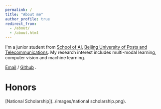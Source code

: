 ```yaml
---
permalink: /
title: "About me"
author_profile: true
redirect_from: 
  - /about/
  - /about.html
---
```


I'm a junior student from [School of AI](https://ai.bupt.edu.cn/), [Beijing University of Posts and Telecommunications](https://www.bupt.edu.cn/). My research interest includes multi-modal learning, computer vision and machine learning.


[Email](mayuanchen@bupt.pku.edu.cn) / [Github](https://github.com/myccc16) .


Honors
======
[National Scholarship](../images/national scholarship.png).
